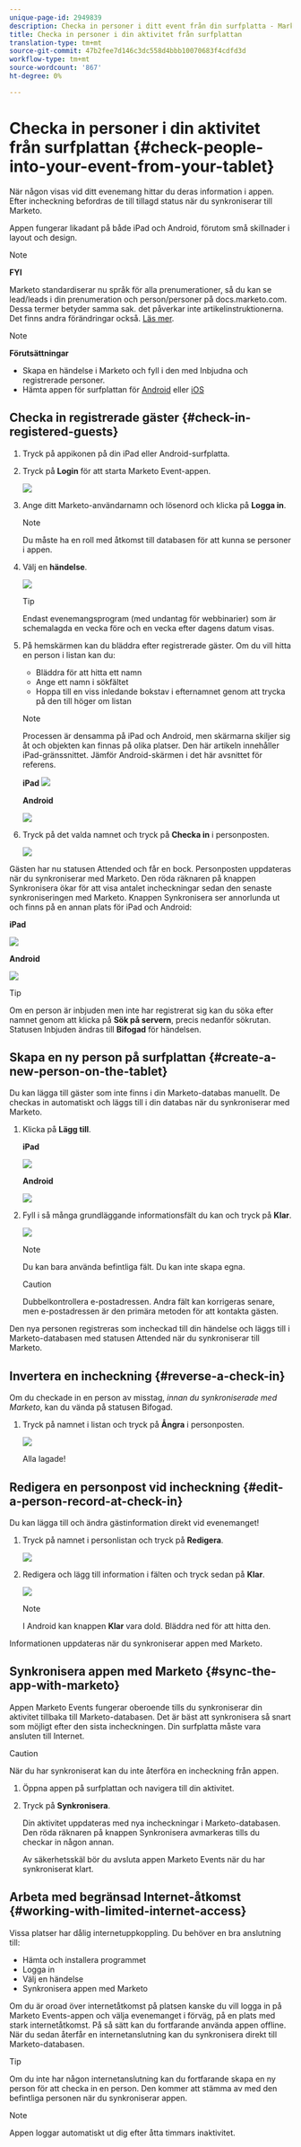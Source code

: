 ```yaml
---
unique-page-id: 2949839
description: Checka in personer i ditt event från din surfplatta - Marketo Docs - produktdokumentation
title: Checka in personer i din aktivitet från surfplattan
translation-type: tm+mt
source-git-commit: 47b2fee7d146c3dc558d4bbb10070683f4cdfd3d
workflow-type: tm+mt
source-wordcount: '867'
ht-degree: 0%

---
```



# Checka in personer i din aktivitet från surfplattan {#check-people-into-your-event-from-your-tablet}

När någon visas vid ditt evenemang hittar du deras information i appen. Efter incheckning befordras de till tillagd status när du synkroniserar till Marketo.

Appen fungerar likadant på både iPad och Android, förutom små skillnader i layout och design.

>[!NOTE]
>
>**FYI**
>
>Marketo standardiserar nu språk för alla prenumerationer, så du kan se lead/leads i din prenumeration och person/personer på docs.marketo.com. Dessa termer betyder samma sak. det påverkar inte artikelinstruktionerna. Det finns andra förändringar också. [Läs mer](http://docs.marketo.com/display/DOCS/Updates+to+Marketo+Terminology).

>[!NOTE]
>
>**Förutsättningar**
>
>* Skapa en händelse i Marketo och fyll i den med Inbjudna och registrerade personer.
>* Hämta appen för surfplattan för [Android](https://play.google.com/store/apps/details?id=com.marketo.eventcheckin&amp;hl=en) eller [iOS](https://itunes.apple.com/us/app/marketo-events/id522766637?mt=8)

>



## Checka in registrerade gäster {#check-in-registered-guests}

1. Tryck på appikonen på din iPad eller Android-surfplatta.
1. Tryck på **Login** för att starta Marketo Event-appen.

   ![](assets/1.jpg)

1. Ange ditt Marketo-användarnamn och lösenord och klicka på **Logga in**.

   >[!NOTE]
   >
   >Du måste ha en roll med åtkomst till databasen för att kunna se personer i appen.

1. Välj en **händelse**.

   ![](assets/2.jpg)

   >[!TIP]
   >
   >Endast evenemangsprogram (med undantag för webbinarier) som är schemalagda en vecka före och en vecka efter dagens datum visas.

1. På hemskärmen kan du bläddra efter registrerade gäster. Om du vill hitta en person i listan kan du:

   * Bläddra för att hitta ett namn
   * Ange ett namn i sökfältet
   * Hoppa till en viss inledande bokstav i efternamnet genom att trycka på den till höger om listan

   >[!NOTE]
   >
   >Processen är densamma på iPad och Android, men skärmarna skiljer sig åt och objekten kan finnas på olika platser. Den här artikeln innehåller iPad-gränssnittet. Jämför Android-skärmen i det här avsnittet för referens.

   **iPad** ![](assets/image2016-4-15-11-3a55-3a11.png)

   **Android**

   ![](assets/image2016-4-15-14-3a50-3a19.png)

1. Tryck på det valda namnet och tryck på **Checka in** i personposten.

   ![](assets/img-0068-35-hands.png)

Gästen har nu statusen Attended och får en bock. Personposten uppdateras när du synkroniserar med Marketo. Den röda räknaren på knappen Synkronisera ökar för att visa antalet incheckningar sedan den senaste synkroniseringen med Marketo. Knappen Synkronisera ser annorlunda ut och finns på en annan plats för iPad och Android:

**iPad**

![](assets/image2016-4-12-14-3a25-3a13.png)

**Android**

![](assets/image2016-4-15-14-3a58-3a6.png)

>[!TIP]
>
>Om en person är inbjuden men inte har registrerat sig kan du söka efter namnet genom att klicka på **Sök på servern**, precis nedanför sökrutan. Statusen Inbjuden ändras till **Bifogad** för händelsen.

## Skapa en ny person på surfplattan {#create-a-new-person-on-the-tablet}

Du kan lägga till gäster som inte finns i din Marketo-databas manuellt. De checkas in automatiskt och läggs till i din databas när du synkroniserar med Marketo.

1. Klicka på **Lägg till**.

   **iPad**

   ![](assets/image2016-4-15-11-3a58-3a51.png)

   **Android**

   ![](assets/image2016-4-15-15-3a2-3a38.png)

1. Fyll i så många grundläggande informationsfält du kan och tryck på **Klar**.

   ![](assets/image2016-4-15-11-3a33-3a59.png)

   >[!NOTE]
   >
   >Du kan bara använda befintliga fält. Du kan inte skapa egna.

   >[!CAUTION]
   >
   >Dubbelkontrollera e-postadressen. Andra fält kan korrigeras senare, men e-postadressen är den primära metoden för att kontakta gästen.

Den nya personen registreras som incheckad till din händelse och läggs till i Marketo-databasen med statusen Attended när du synkroniserar till Marketo.

## Invertera en incheckning {#reverse-a-check-in}

Om du checkade in en person av misstag, *innan du synkroniserade med Marketo*, kan du vända på statusen Bifogad.

1. Tryck på namnet i listan och tryck på **Ångra** i personposten.

   ![](assets/image2016-4-15-11-3a38-3a31.png)

   Alla lagade!

## Redigera en personpost vid incheckning {#edit-a-person-record-at-check-in}

Du kan lägga till och ändra gästinformation direkt vid evenemanget!

1. Tryck på namnet i personlistan och tryck på **Redigera**.

   ![](assets/image2016-4-15-11-3a43-3a46.png)

1. Redigera och lägg till information i fälten och tryck sedan på **Klar**.

   ![](assets/image2016-4-15-11-3a50-3a18.png)

   >[!NOTE]
   >
   >I Android kan knappen **Klar** vara dold. Bläddra ned för att hitta den.

Informationen uppdateras när du synkroniserar appen med Marketo.

## Synkronisera appen med Marketo {#sync-the-app-with-marketo}

Appen Marketo Events fungerar oberoende tills du synkroniserar din aktivitet tillbaka till Marketo-databasen. Det är bäst att synkronisera så snart som möjligt efter den sista incheckningen. Din surfplatta måste vara ansluten till Internet.

>[!CAUTION]
>
>När du har synkroniserat kan du inte återföra en incheckning från appen.

1. Öppna appen på surfplattan och navigera till din aktivitet.
1. Tryck på **Synkronisera**.

   Din aktivitet uppdateras med nya incheckningar i Marketo-databasen. Den röda räknaren på knappen Synkronisera avmarkeras tills du checkar in någon annan.

   Av säkerhetsskäl bör du avsluta appen Marketo Events när du har synkroniserat klart.

## Arbeta med begränsad Internet-åtkomst {#working-with-limited-internet-access}

Vissa platser har dålig internetuppkoppling. Du behöver en bra anslutning till:

* Hämta och installera programmet
* Logga in
* Välj en händelse
* Synkronisera appen med Marketo

Om du är oroad över internetåtkomst på platsen kanske du vill logga in på Marketo Events-appen och välja evenemanget i förväg, på en plats med stark internetåtkomst. På så sätt kan du fortfarande använda appen offline. När du sedan återfår en internetanslutning kan du synkronisera direkt till Marketo-databasen.

>[!TIP]
>
>Om du inte har någon internetanslutning kan du fortfarande skapa en ny person för att checka in en person. Den kommer att stämma av med den befintliga personen när du synkroniserar appen.

>[!NOTE]
>
>Appen loggar automatiskt ut dig efter åtta timmars inaktivitet.

